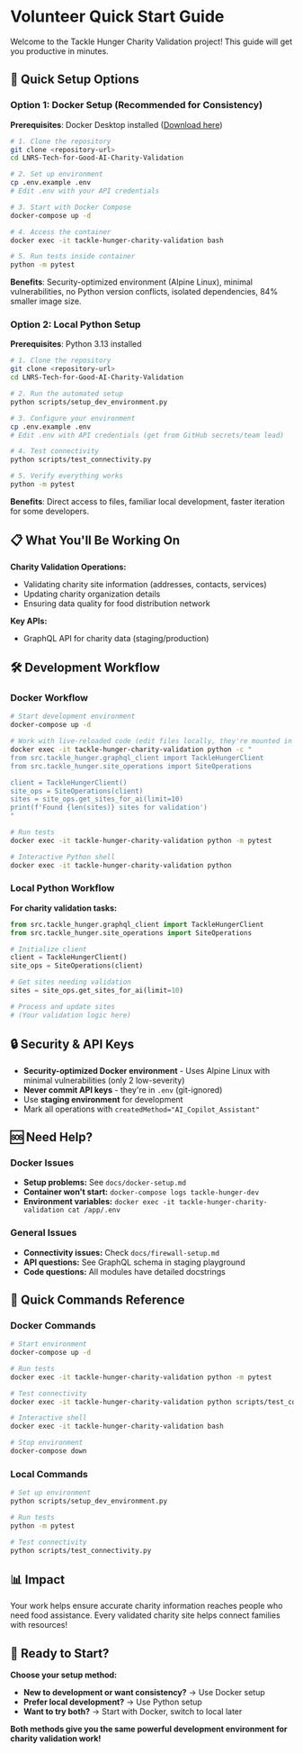 # Volunteer Quick Start Guide

Welcome to the Tackle Hunger Charity Validation project! This guide will get you productive in minutes.

## 🚀 Quick Setup Options

### Option 1: Docker Setup (Recommended for Consistency)

**Prerequisites**: Docker Desktop installed ([Download here](https://www.docker.com/products/docker-desktop/))

```bash
# 1. Clone the repository
git clone <repository-url>
cd LNRS-Tech-for-Good-AI-Charity-Validation

# 2. Set up environment
cp .env.example .env
# Edit .env with your API credentials

# 3. Start with Docker Compose
docker-compose up -d

# 4. Access the container
docker exec -it tackle-hunger-charity-validation bash

# 5. Run tests inside container
python -m pytest
```

**Benefits**: Security-optimized environment (Alpine Linux), minimal vulnerabilities, no Python version conflicts, isolated dependencies, 84% smaller image size.

### Option 2: Local Python Setup

**Prerequisites**: Python 3.13 installed

```bash
# 1. Clone the repository
git clone <repository-url>
cd LNRS-Tech-for-Good-AI-Charity-Validation

# 2. Run the automated setup
python scripts/setup_dev_environment.py

# 3. Configure your environment
cp .env.example .env
# Edit .env with API credentials (get from GitHub secrets/team lead)

# 4. Test connectivity
python scripts/test_connectivity.py

# 5. Verify everything works
python -m pytest
```

**Benefits**: Direct access to files, familiar local development, faster iteration for some developers.

## 📋 What You'll Be Working On

**Charity Validation Operations:**
- Validating charity site information (addresses, contacts, services)
- Updating charity organization details
- Ensuring data quality for food distribution network

**Key APIs:**
- GraphQL API for charity data (staging/production)

## 🛠 Development Workflow

### Docker Workflow

```bash
# Start development environment
docker-compose up -d

# Work with live-reloaded code (edit files locally, they're mounted in container)
docker exec -it tackle-hunger-charity-validation python -c "
from src.tackle_hunger.graphql_client import TackleHungerClient
from src.tackle_hunger.site_operations import SiteOperations

client = TackleHungerClient()
site_ops = SiteOperations(client)
sites = site_ops.get_sites_for_ai(limit=10)
print(f'Found {len(sites)} sites for validation')
"

# Run tests
docker exec -it tackle-hunger-charity-validation python -m pytest

# Interactive Python shell
docker exec -it tackle-hunger-charity-validation python
```

### Local Python Workflow

**For charity validation tasks:**
```python
from src.tackle_hunger.graphql_client import TackleHungerClient
from src.tackle_hunger.site_operations import SiteOperations

# Initialize client
client = TackleHungerClient()
site_ops = SiteOperations(client)

# Get sites needing validation
sites = site_ops.get_sites_for_ai(limit=10)

# Process and update sites
# (Your validation logic here)
```

## 🔒 Security & API Keys

- **Security-optimized Docker environment** - Uses Alpine Linux with minimal vulnerabilities (only 2 low-severity)
- **Never commit API keys** - they're in `.env` (git-ignored)
- Use **staging environment** for development
- Mark all operations with `createdMethod="AI_Copilot_Assistant"`

## 🆘 Need Help?

### Docker Issues
- **Setup problems:** See `docs/docker-setup.md`
- **Container won't start:** `docker-compose logs tackle-hunger-dev`
- **Environment variables:** `docker exec -it tackle-hunger-charity-validation cat /app/.env`

### General Issues
- **Connectivity issues:** Check `docs/firewall-setup.md`
- **API questions:** See GraphQL schema in staging playground
- **Code questions:** All modules have detailed docstrings

## 🔄 Quick Commands Reference

### Docker Commands
```bash
# Start environment
docker-compose up -d

# Run tests
docker exec -it tackle-hunger-charity-validation python -m pytest

# Test connectivity
docker exec -it tackle-hunger-charity-validation python scripts/test_connectivity.py

# Interactive shell
docker exec -it tackle-hunger-charity-validation bash

# Stop environment
docker-compose down
```

### Local Commands
```bash
# Set up environment
python scripts/setup_dev_environment.py

# Run tests
python -m pytest

# Test connectivity
python scripts/test_connectivity.py
```

## 📊 Impact

Your work helps ensure accurate charity information reaches people who need food assistance. Every validated charity site helps connect families with resources!

## 🎯 Ready to Start?

**Choose your setup method:**
- **New to development or want consistency?** → Use Docker setup
- **Prefer local development?** → Use Python setup
- **Want to try both?** → Start with Docker, switch to local later

**Both methods give you the same powerful development environment for charity validation work!**